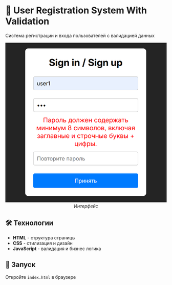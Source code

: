 # 🔐 User Registration System With Validation

Система регистрации и входа пользователей с валидацией данных

<div align="center">

![JS regForm validation Interface](screenshots/proj-3-regForm-validation.png)
_Интерфейс_

</div>

## 🛠 Технологии

- **HTML** - структура страницы
- **CSS** - стилизация и дизайн
- **JavaScript** - валидация и бизнес логика

## 🚀 Запуск

Откройте `index.html` в браузере
